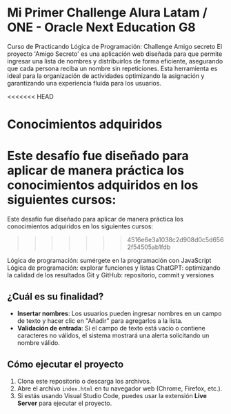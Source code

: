 <h1> Mi Primer Challenge Alura Latam / ONE - Oracle Next Education G8 </h1>
Curso de Practicando Lógica de Programación: Challenge Amigo secreto
El proyecto 'Amigo Secreto' es una aplicación web diseñada para que permite ingresar una lista de nombres y distribuirlos de forma eficiente, asegurando que cada persona reciba un nombre sin repeticiones. Esta herramienta es ideal para la organización de actividades optimizando la asignación y garantizando una experiencia fluida para los usuarios. 


<<<<<<< HEAD
# Conocimientos adquiridos
Este desafío fue diseñado para aplicar de manera práctica los conocimientos adquiridos en los siguientes cursos:
=======
Este desafío fue diseñado para aplicar de manera práctica los conocimientos adquiridos en los siguientes cursos:
>>>>>>> 4516e6e3a1038c2d908d0c5d6562f54505ab1fdb

Lógica de programación: sumérgete en la programación con JavaScript
Lógica de programación: explorar funciones y listas
ChatGPT: optimizando la calidad de los resultados
Git y GitHub: repositorio, commit y versiones

## ¿Cuál es su finalidad?

- **Insertar nombres**: Los usuarios pueden ingresar nombres en un campo de texto y hacer clic en "Añadir" para agregarlos a la lista.
- **Validación de entrada**: Si el campo de texto está vacío o contiene caracteres no válidos, el sistema mostrará una alerta solicitando un nombre válido.

## Cómo ejecutar el proyecto

1. Clona este repositorio o descarga los archivos.
2. Abre el archivo `index.html` en tu navegador web (Chrome, Firefox, etc.).
3. Si estás usando Visual Studio Code, puedes usar la extensión **Live Server** para ejecutar el proyecto.



